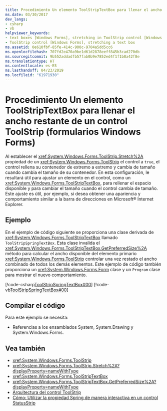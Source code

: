 ```yaml
---
title: Procedimiento Un elemento ToolStripTextBox para llenar el ancho restante de un control ToolStrip (formularios Windows Forms)
ms.date: 03/30/2017
dev_langs:
- csharp
- vb
helpviewer_keywords:
- text boxes [Windows Forms], stretching in ToolStrip control [Windows Forms]
- ToolStrip control [Windows Forms], stretching a text box
ms.assetid: 0e610fbf-85fe-414c-900c-9704a5dd5cc6
ms.openlocfilehash: 707fd2e470a9be1d61d2878eeff845b3cad270db
ms.sourcegitcommit: 9b552addadfb57fab0b9e7852ed4f1f1b8a42f8e
ms.translationtype: HT
ms.contentlocale: es-ES
ms.lasthandoff: 04/23/2019
ms.locfileid: "61971930"
---
```

# <a name="how-to-stretch-a-toolstriptextbox-to-fill-the-remaining-width-of-a-toolstrip-windows-forms"></a>Procedimiento Un elemento ToolStripTextBox para llenar el ancho restante de un control ToolStrip (formularios Windows Forms)
Al establecer el <xref:System.Windows.Forms.ToolStrip.Stretch%2A> propiedad de un <xref:System.Windows.Forms.ToolStrip> el control a `true`, el control rellena su contenedor de extremo a extremo y cambia de tamaño cuando cambia el tamaño de su contenedor. En esta configuración, le resultará útil para ajustar un elemento en el control, como un <xref:System.Windows.Forms.ToolStripTextBox>, para rellenar el espacio disponible y para cambiar el tamaño cuando el control cambia de tamaño. Este ajuste es útil, por ejemplo, si desea obtener una apariencia y comportamiento similar a la barra de direcciones en Microsoft® Internet Explorer.  
  
## <a name="example"></a>Ejemplo  
 En el ejemplo de código siguiente se proporciona una clase derivada de <xref:System.Windows.Forms.ToolStripTextBox> llamado `ToolStripSpringTextBox`. Esta clase invalida el <xref:System.Windows.Forms.ToolStripTextBox.GetPreferredSize%2A> método para calcular el ancho disponible del elemento primario <xref:System.Windows.Forms.ToolStrip> controlar una vez restado el ancho combinado de todos los demás elementos. Este ejemplo de código también proporciona un <xref:System.Windows.Forms.Form> clase y un `Program` clase para mostrar el nuevo comportamiento.  
  
 [!code-csharp[ToolStripSpringTextBox#00](~/samples/snippets/csharp/VS_Snippets_Winforms/ToolStripSpringTextBox/cs/ToolStripSpringTextBox.cs#00)]
 [!code-vb[ToolStripSpringTextBox#00](~/samples/snippets/visualbasic/VS_Snippets_Winforms/ToolStripSpringTextBox/vb/ToolStripSpringTextBox.vb#00)]  
  
## <a name="compiling-the-code"></a>Compilar el código  
 Para este ejemplo se necesita:  
  
- Referencias a los ensamblados System, System.Drawing y System.Windows.Forms.  
  
## <a name="see-also"></a>Vea también

- <xref:System.Windows.Forms.ToolStrip>
- <xref:System.Windows.Forms.ToolStrip.Stretch%2A?displayProperty=nameWithType>
- <xref:System.Windows.Forms.ToolStripTextBox>
- <xref:System.Windows.Forms.ToolStripTextBox.GetPreferredSize%2A?displayProperty=nameWithType>
- [Arquitectura del control ToolStrip](toolstrip-control-architecture.md)
- [Cómo: Utilizar la propiedad Spring de manera interactiva en un control StatusStrip](how-to-use-the-spring-property-interactively-in-a-statusstrip.md)
